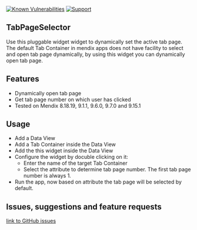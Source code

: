 [![Known Vulnerabilities](https://snyk.io/test/github/mendixlabs/TabPageSelector/badge.svg?targetFile=package.json)](https://snyk.io/test/github/mendixlabs/TabPageSelector?targetFile=package.json)
[![Support](https://img.shields.io/badge/Mendix%20Support%3A-Community-green.svg)](https://docs.mendix.com/community/app-store/app-store-content-support)

## TabPageSelector
Use this pluggable widget widget to dynamically set the active tab page. The default Tab Container in mendix apps does not have facility to select and open tab page dynamically, by using this widget you can dynamically open tab page.

## Features
- Dynamically open tab page
- Get tab page number on which user has clicked
- Tested on Mendix 8.18.19, 9.1.1, 9.6.0, 9.7.0 and 9.15.1

## Usage
- Add a Data View
- Add a Tab Container inside the Data View
- Add the this widget inside the Data View
- Configure the widget by docuble clicking on it:
    - Enter the name of the target Tab Container
    - Select the attribute to determine tab page number. The first tab page number is always 1.
- Run the app, now based on attribute the tab page will be selected by default.

## Issues, suggestions and feature requests
[link to GitHub issues](https://github.com/mendixlabs/TabPageSelector/issues)
